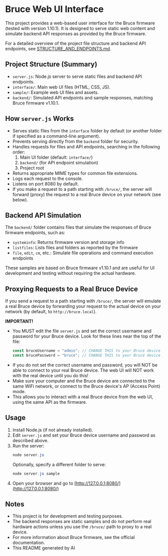 # Bruce Web UI Interface

This project provides a web-based user interface for the Bruce firmware (tested with version 1.10.1). It is designed to serve static web content and simulate backend API responses as provided by the Bruce firmware.

For a detailed overview of the project file structure and backend API endpoints, see [STRUCTURE_AND_ENDPOINTS.md](./STRUCTURE_AND_ENDPOINTS.md).

## Project Structure (Summary)
- `server.js`: Node.js server to serve static files and backend API endpoints.
- `interface/`: Main web UI files (HTML, CSS, JS).
- `sample/`: Example web UI files and assets.
- `backend/`: Simulated API endpoints and sample responses, matching Bruce firmware v1.10.1.

## How `server.js` Works
- Serves static files from the `interface` folder by default (or another folder if specified as a command-line argument).
- Prevents serving directly from the `backend` folder for security.
- Handles requests for files and API endpoints, searching in the following order:
  1. Main UI folder (default: `interface/`)
  2. `backend/` (for API endpoint simulation)
  3. Project root
- Returns appropriate MIME types for common file extensions.
- Logs each request to the console.
- Listens on port 8080 by default.
- If you make a request to a path starting with `/bruce/`, the server will forward (proxy) the request to a real Bruce device on your network (see below).

## Backend API Simulation
The `backend/` folder contains files that simulate the responses of Bruce firmware endpoints, such as:
- `systeminfo`: Returns firmware version and storage info
- `listfiles`: Lists files and folders as reported by the firmware
- `file`, `edit`, `cm`, etc.: Simulate file operations and command execution endpoints

These samples are based on Bruce firmware v1.10.1 and are useful for UI development and testing without requiring the actual hardware.

## Proxying Requests to a Real Bruce Device
If you send a request to a path starting with `/bruce/`, the server will emulate a real Bruce device by forwarding your request to the actual device on your network (by default, to `http://bruce.local`).

**IMPORTANT!**
- You MUST edit the file `server.js` and set the correct username and password for your Bruce device. Look for these lines near the top of the file:
  ```js
  const bruceUsername = "admin"; // CHANGE THIS to your Bruce device username
  const brucePassword = "bruce"; // CHANGE THIS to your Bruce device password
  ```
- If you do not set the correct username and password, you will NOT be able to connect to your real Bruce device. The web UI will NOT work with the real device until you do this!
- Make sure your computer and the Bruce device are connected to the same WiFi network, or connect to the Bruce device's AP (Access Point) mode.
- This allows you to interact with a real Bruce device from the web UI, using the same API as the firmware.

## Usage
1. Install Node.js (if not already installed).
2. Edit `server.js` and set your Bruce device username and password as described above.
3. Run the server:
   ```powershell
   node server.js
   ```
   Optionally, specify a different folder to serve:
   ```powershell
   node server.js sample
   ```
4. Open your browser and go to [http://127.0.0.1:8080/](http://127.0.0.1:8080/)

## Notes
- This project is for development and testing purposes.
- The backend responses are static samples and do not perform real hardware actions unless you use the `/bruce/` path to proxy to a real device.
- For more information about Bruce firmware, see the official documentation.
- This README generated by AI
